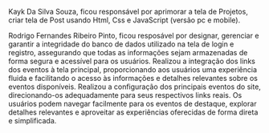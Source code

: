 Kayk Da Silva Souza, ficou responsável por aprimorar a tela de Projetos, criar tela de Post usando Html, Css e JavaScript (versão pc e mobile).

Rodrigo Fernandes Ribeiro Pinto, ficou resposável por designar, gerenciar e garantir a integridade do banco de dados utilizado na tela de login e registro, assegurando que todas as informações sejam armazenadas de forma segura e acessível para os usuários. Realizou a integração dos links dos eventos à tela principal, proporcionando aos usuários uma experiência fluida e facilitando o acesso às informações e detalhes relevantes sobre os eventos disponíveis. Realizou a configuração dos principais eventos do site, direcionando-os adequadamente para seus respectivos links reais. Os usuários podem navegar facilmente para os eventos de destaque, explorar detalhes relevantes e aproveitar as experiências oferecidas de forma direta e simplificada. 
